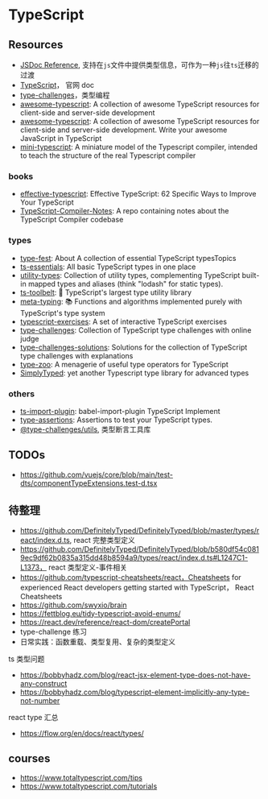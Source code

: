 # TypeScript

## Resources

- [JSDoc Reference](https://www.typescriptlang.org/docs/handbook/jsdoc-supported-types.html), 支持在`js`文件中提供类型信息，可作为一种`js`往`ts`迁移的过渡
- [TypeScript](https://www.typescriptlang.org/)， 官网 doc
- [type-challenges](https://github.com/type-challenges/type-challenges)，类型编程
- [awesome-typescript](https://github.com/semlinker/awesome-typescript): A collection of awesome TypeScript resources for client-side and server-side development
- [awesome-typescript](https://github.com/dzharii/awesome-typescript): A collection of awesome TypeScript resources for client-side and server-side development. Write your awesome JavaScript in TypeScript
- [mini-typescript](https://github.com/sandersn/mini-typescript): A miniature model of the Typescript compiler, intended to teach the structure of the real Typescript compiler

### books

- [effective-typescript](https://github.com/danvk/effective-typescript): Effective TypeScript: 62 Specific Ways to Improve Your TypeScript
- [TypeScript-Compiler-Notes](https://github.com/microsoft/TypeScript-Compiler-Notes): A repo containing notes about the TypeScript Compiler codebase

### types

- [type-fest](https://github.com/sindresorhus/type-fest): About A collection of essential TypeScript typesTopics
- [ts-essentials](https://github.com/ts-essentials/ts-essentials): All basic TypeScript types in one place
- [utility-types](https://github.com/piotrwitek/utility-types): Collection of utility types, complementing TypeScript built-in mapped types and aliases (think "lodash" for static types).
- [ts-toolbelt](https://github.com/millsp/ts-toolbelt): 👷 TypeScript's largest type utility library
- [meta-typing](https://github.com/ronami/meta-typing): 📚 Functions and algorithms implemented purely with TypeScript's type system
- [typescript-exercises](https://github.com/typescript-exercises/typescript-exercises): A set of interactive TypeScript exercises
- [type-challenges](https://github.com/type-challenges/type-challenges): Collection of TypeScript type challenges with online judge
- [type-challenges-solutions](https://github.com/ghaiklor/type-challenges-solutions): Solutions for the collection of TypeScript type challenges with explanations
- [type-zoo](https://github.com/pelotom/type-zoo): A menagerie of useful type operators for TypeScript
- [SimplyTyped](https://github.com/andnp/SimplyTyped): yet another Typescript type library for advanced types

### others

- [ts-import-plugin](https://github.com/stars/theniceangel/lists/typescript): babel-import-plugin TypeScript Implement
- [type-assertions](https://github.com/ForbesLindesay/type-assertions): Assertions to test your TypeScript types.
- [@type-challenges/utils](https://www.npmjs.com/package/@type-challenges/utils), 类型断言工具库

## TODOs

- https://github.com/vuejs/core/blob/main/test-dts/componentTypeExtensions.test-d.tsx

## 待整理

- https://github.com/DefinitelyTyped/DefinitelyTyped/blob/master/types/react/index.d.ts, react 完整类型定义
- https://github.com/DefinitelyTyped/DefinitelyTyped/blob/b580df54c0819ec9df62b0835a315dd48b8594a9/types/react/index.d.ts#L1247C1-L1373， react 类型定义-事件相关
- https://github.com/typescript-cheatsheets/react，Cheatsheets for experienced React developers getting started with TypeScript， React Cheatsheets
- https://github.com/swyxio/brain
- https://fettblog.eu/tidy-typescript-avoid-enums/
- https://react.dev/reference/react-dom/createPortal
- type-challenge 练习
- 日常实践：函数重载、类型复用、复杂的类型定义

ts 类型问题

- https://bobbyhadz.com/blog/react-jsx-element-type-does-not-have-any-construct
- https://bobbyhadz.com/blog/typescript-element-implicitly-any-type-not-number

react type 汇总

- https://flow.org/en/docs/react/types/

## courses

- https://www.totaltypescript.com/tips
- https://www.totaltypescript.com/tutorials
